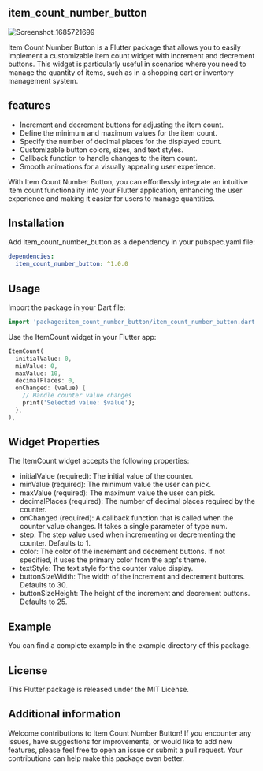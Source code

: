 <!--
This README describes the package. If you publish this package to pub.dev,
this README's contents appear on the landing page for your package.

For information about how to write a good package README, see the guide for
[writing package pages](https://dart.dev/guides/libraries/writing-package-pages).

For general information about developing packages, see the Dart guide for
[creating packages](https://dart.dev/guides/libraries/create-library-packages)
and the Flutter guide for
[developing packages and plugins](https://flutter.dev/developing-packages).
-->

## item_count_number_button

![Screenshot_1685721699](https://github.com/codewithprash/item_count_number_button/assets/87913082/2a9112d2-0984-4a1c-a477-f226919f553d)

Item Count Number Button is a Flutter package that allows you to easily implement a customizable item count widget with increment and decrement buttons. This widget is particularly useful in scenarios where you need to manage the quantity of items, such as in a shopping cart or inventory management system.

## features

<!-- ![Screenshot_1685721699](https://github.com/codewithprash/item_count_number_button/assets/87913082/2a9112d2-0984-4a1c-a477-f226919f553d) -->

- Increment and decrement buttons for adjusting the item count.
- Define the minimum and maximum values for the item count.
- Specify the number of decimal places for the displayed count.
- Customizable button colors, sizes, and text styles.
- Callback function to handle changes to the item count.
- Smooth animations for a visually appealing user experience.


With Item Count Number Button, you can effortlessly integrate an intuitive item count functionality into your Flutter application, enhancing the user experience and making it easier for users to manage quantities.

## Installation

Add item_count_number_button as a dependency in your pubspec.yaml file:

```yaml
dependencies:
  item_count_number_button: ^1.0.0

```

## Usage

Import the package in your Dart file:

```dart
import 'package:item_count_number_button/item_count_number_button.dart';
```

Use the ItemCount widget in your Flutter app:

```dart
ItemCount(
  initialValue: 0,
  minValue: 0,
  maxValue: 10,
  decimalPlaces: 0,
  onChanged: (value) {
    // Handle counter value changes
    print('Selected value: $value');
  },
),
```
## Widget Properties

The ItemCount widget accepts the following properties:

- initialValue (required): The initial value of the counter.
- minValue (required): The minimum value the user can pick.
- maxValue (required): The maximum value the user can pick.
- decimalPlaces (required): The number of decimal places required by the counter.
- onChanged (required): A callback function that is called when the counter value changes. It takes a single parameter of type num.
- step: The step value used when incrementing or decrementing the counter. Defaults to 1.
- color: The color of the increment and decrement buttons. If not specified, it uses the primary color from the app's theme.
- textStyle: The text style for the counter value display.
- buttonSizeWidth: The width of the increment and decrement buttons. Defaults to 30.
- buttonSizeHeight: The height of the increment and decrement buttons. Defaults to 25.

## Example

You can find a complete example in the example directory of this package.

## License

This Flutter package is released under the MIT License.


## Additional information

Welcome contributions to Item Count Number Button! If you encounter any issues, have suggestions for improvements, or would like to add new features, please feel free to open an issue or submit a pull request. Your contributions can help make this package even better.
<!-- ## Features

TODO: List what your package can do. Maybe include images, gifs, or videos.

## Getting started

TODO: List prerequisites and provide or point to information on how to
start using the package.

## Usage

TODO: Include short and useful examples for package users. Add longer examples
to `/example` folder.

```dart
const like = 'sample';
```

## Additional information

TODO: Tell users more about the package: where to find more information, how to
contribute to the package, how to file issues, what response they can expect
from the package authors, and more. -->

